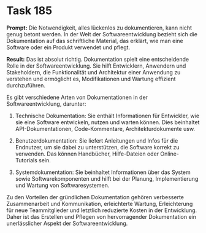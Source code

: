 # Task 185

**Prompt:** Die Notwendigkeit, alles lückenlos zu dokumentieren, kann nicht genug betont werden. In der Welt der Softwareentwicklung bezieht sich die Dokumentation auf das schriftliche Material, das erklärt, wie man eine Software oder ein Produkt verwendet und pflegt.

**Result:**
Das ist absolut richtig. Dokumentation spielt eine entscheidende Rolle in der Softwareentwicklung. Sie hilft Entwicklern, Anwendern und Stakeholdern, die Funktionalität und Architektur einer Anwendung zu verstehen und ermöglicht es, Modifikationen und Wartung effizient durchzuführen.

Es gibt verschiedene Arten von Dokumentationen in der Softwareentwicklung, darunter:

1. Technische Dokumentation: Sie enthält Informationen für Entwickler, wie sie eine Software entwickeln, nutzen und warten können. Dies beinhaltet API-Dokumentationen, Code-Kommentare, Architekturdokumente usw.

2. Benutzerdokumentation: Sie liefert Anleitungen und Infos für die Endnutzer, um sie dabei zu unterstützen, die Software korrekt zu verwenden. Das können Handbücher, Hilfe-Dateien oder Online-Tutorials sein.

3. Systemdokumentation: Sie beinhaltet Informationen über das System sowie Softwarekomponenten und hilft bei der Planung, Implementierung und Wartung von Softwaresystemen.

Zu den Vorteilen der gründlichen Dokumentation gehören verbesserte Zusammenarbeit und Kommunikation, erleichterte Wartung, Erleichterung für neue Teammitglieder und letztlich reduzierte Kosten in der Entwicklung. Daher ist das Erstellen und Pflegen von hervorragender Dokumentation ein unerlässlicher Aspekt der Softwareentwicklung.
